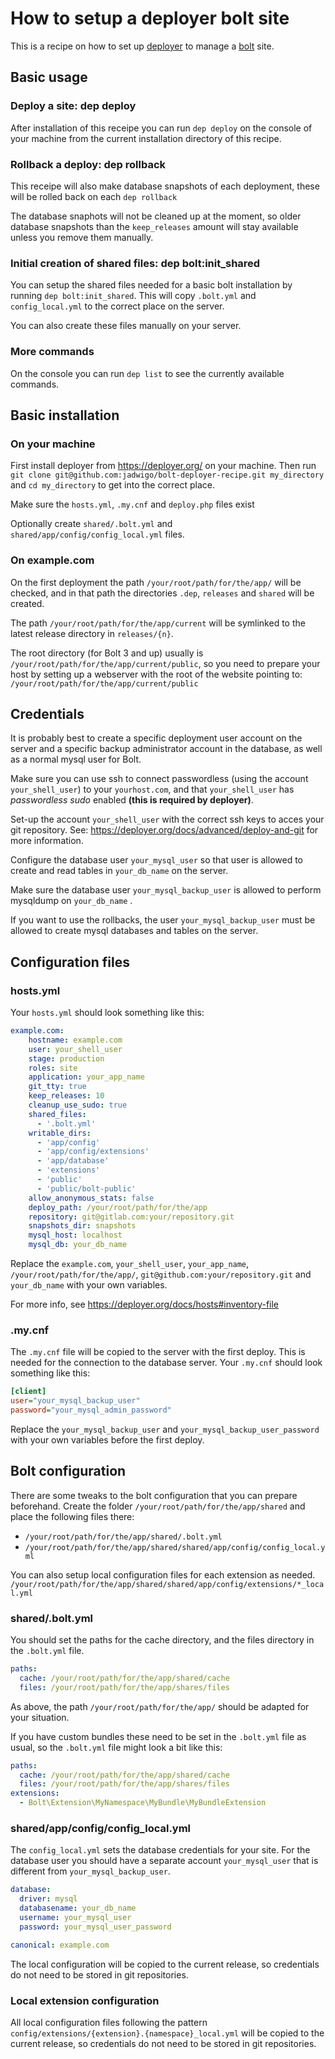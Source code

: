 # How to setup a deployer bolt site

This is a recipe on how to set up [deployer](https://deployer.org/) to manage a [bolt](https://bolt.cm/) site.

## Basic usage

### Deploy a site: dep deploy

After installation of this receipe you can run `dep deploy` on the console of your machine from the current installation directory of this recipe.

### Rollback a deploy: dep rollback

This receipe will also make database snapshots of each deployment, these will be rolled back on each `dep rollback`

The database snaphots will not be cleaned up at the moment, so older database snapshots than the `keep_releases` amount will stay available unless you remove them manually.

### Initial creation of shared files: dep bolt:init_shared

You can setup the shared files needed for a basic bolt installation by running `dep bolt:init_shared`. This will copy `.bolt.yml` and `config_local.yml` to the correct place on the server.

You can also create these files manually on your server.

### More commands

On the console you can run `dep list` to see the currently available commands.

## Basic installation

### On your machine

First install deployer from https://deployer.org/ on your machine.
Then run `git clone git@github.com:jadwigo/bolt-deployer-recipe.git my_directory` and `cd my_directory` to get into the correct place.

Make sure the `hosts.yml`, `.my.cnf` and `deploy.php` files exist

Optionally create `shared/.bolt.yml` and `shared/app/config/config_local.yml` files.

### On example.com

On the first deployment the path `/your/root/path/for/the/app/` will be checked, and in that path the directories `.dep`, `releases` and `shared` will be created. 

The path `/your/root/path/for/the/app/current` will be symlinked to the latest release directory in `releases/{n}`.  

The root directory (for Bolt 3 and up) usually is `/your/root/path/for/the/app/current/public`, so you need to prepare your host by setting up a webserver with the root of the website pointing to:  `/your/root/path/for/the/app/current/public`

## Credentials

It is probably best to create a specific deployment user account on the server and a specific backup administrator account in the database, as well as a normal mysql user for Bolt.

Make sure you can use ssh to connect passwordless (using the account `your_shell_user`) to your `yourhost.com`, and that `your_shell_user` has _passwordless sudo_ enabled **(this is required by deployer)**.

Set-up the account `your_shell_user` with the correct ssh keys to acces your git repository. See: https://deployer.org/docs/advanced/deploy-and-git for more information.

Configure the database user `your_mysql_user` so that user is allowed to create and read tables in `your_db_name` on the server.

Make sure the database user `your_mysql_backup_user` is allowed to perform mysqldump on `your_db_name` . 

If you want to use the rollbacks, the user `your_mysql_backup_user` must be allowed to create mysql databases and tables on the server.

## Configuration files

### hosts.yml

Your `hosts.yml` should look something like this:

```yml
example.com:
    hostname: example.com
    user: your_shell_user
    stage: production
    roles: site
    application: your_app_name
    git_tty: true
    keep_releases: 10
    cleanup_use_sudo: true
    shared_files: 
      - '.bolt.yml'
    writable_dirs:   
      - 'app/config'
      - 'app/config/extensions'
      - 'app/database'
      - 'extensions'
      - 'public'
      - 'public/bolt-public'
    allow_anonymous_stats: false
    deploy_path: /your/root/path/for/the/app
    repository: git@gitlab.com:your/repository.git
    snapshots_dir: snapshots
    mysql_host: localhost
    mysql_db: your_db_name
```

Replace the `example.com`, `your_shell_user`, `your_app_name`, `/your/root/path/for/the/app/`, `git@github.com:your/repository.git` and `your_db_name` with your own variables.

For more info, see https://deployer.org/docs/hosts#inventory-file

### .my.cnf

The `.my.cnf` file will be copied to the server with the first deploy. This is needed for the connection to the database server. Your `.my.cnf` should look something like this:

```ini
[client]
user="your_mysql_backup_user"
password="your_mysql_admin_password"
```

Replace the `your_mysql_backup_user` and `your_mysql_backup_user_password` with your own variables before the first deploy.

## Bolt configuration

There are some tweaks to the bolt configuration that you can prepare beforehand. Create the folder `/your/root/path/for/the/app/shared` and place the following files there:
 - `/your/root/path/for/the/app/shared/.bolt.yml`
 - `/your/root/path/for/the/app/shared/shared/app/config/config_local.yml`

You can also setup local configuration files for each extension as needed.
`/your/root/path/for/the/app/shared/shared/app/config/extensions/*_local.yml`

### shared/.bolt.yml

You should set the paths for the cache directory, and the files directory in the `.bolt.yml` file.

```yml
paths:
  cache: /your/root/path/for/the/app/shared/cache
  files: /your/root/path/for/the/app/shares/files
```

As above, the path `/your/root/path/for/the/app/` should be adapted for your situation.

If you have custom bundles these need to be set in the `.bolt.yml` file as usual, so the `.bolt.yml` file might look a bit like this:

```yml
paths:
  cache: /your/root/path/for/the/app/shared/cache
  files: /your/root/path/for/the/app/shares/files
extensions:
  - Bolt\Extension\MyNamespace\MyBundle\MyBundleExtension
```

### shared/app/config/config_local.yml

The `config_local.yml` sets the database credentials for your site. For the database user you should have a separate account `your_mysql_user` that is different from `your_mysql_backup_user`.

```yml
database:
  driver: mysql
  databasename: your_db_name
  username: your_mysql_user
  password: your_mysql_user_password

canonical: example.com
```

The local configuration will be copied to the current release, so credentials do not need to be stored in git repositories.

### Local extension configuration

All local configuration files following the pattern `config/extensions/{extension}.{namespace}_local.yml` will be copied to the current release, so credentials do not need to be stored in git repositories.